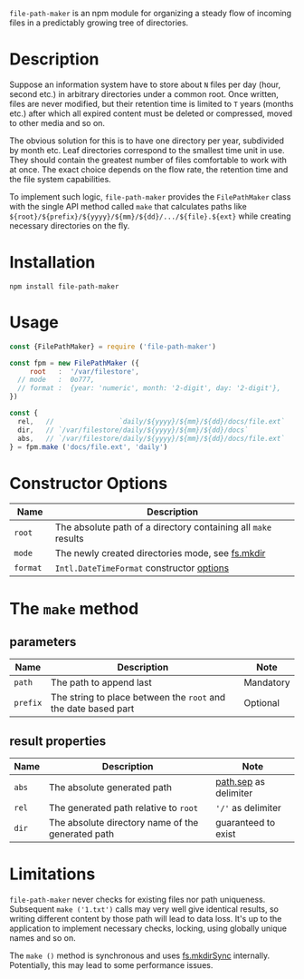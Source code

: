 `file-path-maker` is an npm module for organizing a steady flow of incoming files in a predictably growing tree of directories.


# Description

Suppose an information system have to store about `N` files per day (hour, second etc.) in arbitrary directories under a common root. Once written, files are never modified, but their retention time is limited to `T` years (months etc.) after which all expired content must be deleted or compressed, moved to other media and so on.

The obvious solution for this is to have one directory per year, subdivided by month etc. Leaf directories correspond to the smallest time unit in use. They should contain the greatest number of files comfortable to work with at once. The exact choice depends on the flow rate, the retention time and the file system capabilities.

To implement such logic, `file-path-maker` provides the `FilePathMaker` class with the single API method called `make` that calculates paths like `${root}/${prefix}/${yyyy}/${mm}/${dd}/.../${file}.${ext}` while creating necessary directories on the fly.

# Installation
```
npm install file-path-maker
```
# Usage
```js
const {FilePathMaker} = require ('file-path-maker')

const fpm = new FilePathMaker ({
     root   :  '/var/filestore',
  // mode   :  0o777, 
  // format :  {year: 'numeric', month: '2-digit', day: '2-digit'},
})

const {
  rel,   //                `daily/${yyyy}/${mm}/${dd}/docs/file.ext`
  dir,   // `/var/filestore/daily/${yyyy}/${mm}/${dd}/docs`
  abs,   // `/var/filestore/daily/${yyyy}/${mm}/${dd}/docs/file.ext`
} = fpm.make ('docs/file.ext', 'daily')
```

# Constructor Options
| Name  | Description |
| ----  | ----------- |
|`root` | The absolute path of a directory containing all `make` results |
|`mode` | The newly created directories mode, see [fs.mkdir](https://nodejs.org/docs/latest/api/fs.html#fsmkdirpath-options-callback) |
|`format ` | `Intl.DateTimeFormat` constructor [options](https://developer.mozilla.org/en-US/docs/Web/JavaScript/Reference/Global_Objects/Intl/DateTimeFormat/DateTimeFormat#options) |

# The `make` method
## parameters
| Name | Description | Note
| ----  | ----------- | - |
| `path` | The path to append last | Mandatory
| `prefix` | The string to place between the `root` and the date based part | Optional

## result properties
| Name  | Description | Note |
| ----  | ----------- | ---- |
|`abs`  | The absolute generated path | [path.sep](https://nodejs.org/docs/latest/api/path.html#pathsep) as delimiter
|`rel`  | The generated path relative to `root` | `'/'` as delimiter
|`dir`  | The absolute directory name of the generated path | guaranteed to exist

# Limitations

`file-path-maker` never checks for existing files nor path uniqueness. Subsequent `make ('1.txt')` calls may very well give identical results, so writing different content by those path will lead to data loss. It's up to the application to implement necessary checks, locking, using globally unique names and so on.

The `make ()` method is synchronous and uses [fs.mkdirSync](https://nodejs.org/docs/latest/api/fs.html#fsmkdirsyncpath-options) internally. Potentially, this may lead to some performance issues.
